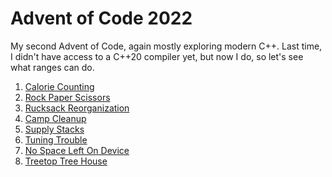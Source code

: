 # Advent of Code 2022

My second Advent of Code, again mostly exploring modern C++. Last time,
I didn't have access to a C++20 compiler yet, but now I do, so let's
see what ranges can do.

1. [Calorie Counting](https://adventofcode.com/2022/day/1)
2. [Rock Paper Scissors](https://adventofcode.com/2022/day/2)
3. [Rucksack Reorganization](https://adventofcode.com/2022/day/3)
4. [Camp Cleanup](https://adventofcode.com/2022/day/4)
5. [Supply Stacks](https://adventofcode.com/2022/day/5)
6. [Tuning Trouble](https://adventofcode.com/2022/day/6)
7. [No Space Left On Device](https://adventofcode.com/2022/day/7)
8. [Treetop Tree House](https://adventofcode.com/2022/day/8)
